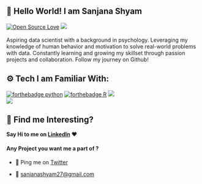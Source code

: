 ## 👋 Hello World! I am Sanjana Shyam

[![Open Source Love](https://badges.frapsoft.com/os/v2/open-source.svg?v=103)](https://github.com/sanjanashyam27) [![](https://cdn.rawgit.com/sindresorhus/awesome/d7305f38d29fed78fa85652e3a63e154dd8e8829/media/badge.svg)](https://github.com/sanjanashyam27)
<br><br>
Aspiring data scientist with a background in psychology. Leveraging my knowledge of human behavior and motivation to solve real-world problems with data. Constantly learning and growing my skillset through passion projects and collaboration. Follow my journey on Github!

## ⚙️ Tech I am Familiar With:

[![forthebadge python](https://img.shields.io/badge/Python-3776AB?style=for-the-badge&logo=python&logoColor=white)](https://github.com/sanjanashyam27)
[![forthebadge R](https://img.shields.io/badge/R-276DC3?style=for-the-badge&logo=r&logoColor=white)](https://github.com/sanjanashyam27)
[![](https://img.shields.io/badge/Sequelize-52B0E7?style=for-the-badge&logo=Sequelize&logoColor=white)](https://github.com/sanjanashyam27)
<br>
[![](https://img.shields.io/badge/GitHub-100000?style=for-the-badge&logo=github&logoColor=white)](https://github.com/sanjanashyam27)

## :dart: Find me Interesting? 
**Say Hi to me on [LinkedIn](https://www.linkedin.com/in//sanjanashyam27)** :heart: 

#### Any Project you want me a part of ?

 - 👀 Ping me on [Twitter](https://twitter.com/sanjanashyam27)

 - 💌 [sanjanashyam27@gmail.com](mailto:sanjanashyam27@gmail.com)

